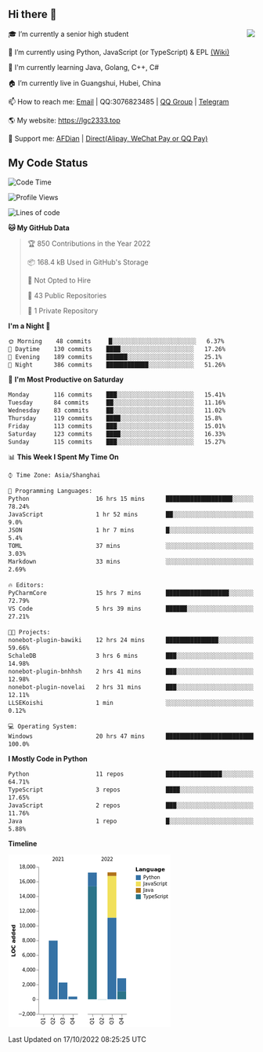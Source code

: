 ## Hi there 👋

<div width="50%">
<img align="right" src="https://github-readme-stats.vercel.app/api?username=lgc2333&show_icons=true" />
</div>

🎓 I’m currently a senior high student

📝 I’m currently using Python, JavaScript (or TypeScript) & EPL [(Wiki)](https://en.wikipedia.org/wiki/Easy_Programming_Language)

📒 I'm currently learning Java, Golang, C++, C#

🏠 I’m currently live in Guangshui, Hubei, China

📫 How to reach me: [Email](mailto:lgc2333@126.com) | QQ:3076823485 | [QQ Group](https://jq.qq.com/?_wv=1027&k=ktwOHdU2) | [Telegram](https://t.me/@lgc2333)

🌎 My website: <https://lgc2333.top>

🤝 Support me: [AFDian](https://afdian.net/@lgc2333) | [Direct(Alipay, WeChat Pay or QQ Pay)](https://s2.loli.net/2022/02/03/MLqe53BjWOAhpcF.png)

## My Code Status

<!--START_SECTION:waka-->
![Code Time](http://img.shields.io/badge/Code%20Time-805%20hrs%2054%20mins-blue)

![Profile Views](http://img.shields.io/badge/Profile%20Views-5-blue)

![Lines of code](https://img.shields.io/badge/From%20Hello%20World%20I%27ve%20Written-48%20Thousand%20lines%20of%20code-blue)

**🐱 My GitHub Data** 

> 🏆 850 Contributions in the Year 2022
 > 
> 📦 168.4 kB Used in GitHub's Storage 
 > 
> 🚫 Not Opted to Hire
 > 
> 📜 43 Public Repositories 
 > 
> 🔑 1 Private Repository 
 > 
**I'm a Night 🦉** 

```text
🌞 Morning    48 commits     █░░░░░░░░░░░░░░░░░░░░░░░░   6.37% 
🌆 Daytime    130 commits    ████░░░░░░░░░░░░░░░░░░░░░   17.26% 
🌃 Evening    189 commits    ██████░░░░░░░░░░░░░░░░░░░   25.1% 
🌙 Night      386 commits    ████████████░░░░░░░░░░░░░   51.26%

```
📅 **I'm Most Productive on Saturday** 

```text
Monday       116 commits    ███░░░░░░░░░░░░░░░░░░░░░░   15.41% 
Tuesday      84 commits     ██░░░░░░░░░░░░░░░░░░░░░░░   11.16% 
Wednesday    83 commits     ██░░░░░░░░░░░░░░░░░░░░░░░   11.02% 
Thursday     119 commits    ████░░░░░░░░░░░░░░░░░░░░░   15.8% 
Friday       113 commits    ███░░░░░░░░░░░░░░░░░░░░░░   15.01% 
Saturday     123 commits    ████░░░░░░░░░░░░░░░░░░░░░   16.33% 
Sunday       115 commits    ███░░░░░░░░░░░░░░░░░░░░░░   15.27%

```


📊 **This Week I Spent My Time On** 

```text
⌚︎ Time Zone: Asia/Shanghai

💬 Programming Languages: 
Python                   16 hrs 15 mins      ███████████████████░░░░░░   78.24% 
JavaScript               1 hr 52 mins        ██░░░░░░░░░░░░░░░░░░░░░░░   9.0% 
JSON                     1 hr 7 mins         █░░░░░░░░░░░░░░░░░░░░░░░░   5.4% 
TOML                     37 mins             ░░░░░░░░░░░░░░░░░░░░░░░░░   3.03% 
Markdown                 33 mins             ░░░░░░░░░░░░░░░░░░░░░░░░░   2.69%

🔥 Editors: 
PyCharmCore              15 hrs 7 mins       ██████████████████░░░░░░░   72.79% 
VS Code                  5 hrs 39 mins       ██████░░░░░░░░░░░░░░░░░░░   27.21%

🐱‍💻 Projects: 
nonebot-plugin-bawiki    12 hrs 24 mins      ███████████████░░░░░░░░░░   59.66% 
SchaleDB                 3 hrs 6 mins        ███░░░░░░░░░░░░░░░░░░░░░░   14.98% 
nonebot-plugin-bnhhsh    2 hrs 41 mins       ███░░░░░░░░░░░░░░░░░░░░░░   12.98% 
nonebot-plugin-novelai   2 hrs 31 mins       ███░░░░░░░░░░░░░░░░░░░░░░   12.11% 
LLSEKoishi               1 min               ░░░░░░░░░░░░░░░░░░░░░░░░░   0.12%

💻 Operating System: 
Windows                  20 hrs 47 mins      █████████████████████████   100.0%

```

**I Mostly Code in Python** 

```text
Python                   11 repos            ████████████████░░░░░░░░░   64.71% 
TypeScript               3 repos             ████░░░░░░░░░░░░░░░░░░░░░   17.65% 
JavaScript               2 repos             ███░░░░░░░░░░░░░░░░░░░░░░   11.76% 
Java                     1 repo              █░░░░░░░░░░░░░░░░░░░░░░░░   5.88%

```


**Timeline**

![Chart not found](https://raw.githubusercontent.com/lgc2333/lgc2333/main/charts/bar_graph.png) 


 Last Updated on 17/10/2022 08:25:25 UTC
<!--END_SECTION:waka-->
